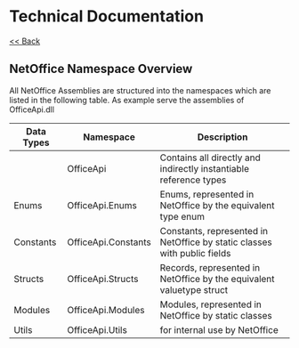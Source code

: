 # Technical Documentation

[<< Back](../technical/)

## NetOffice Namespace Overview

All NetOffice Assemblies are structured into the namespaces which are listed in the following table.
As example serve the assemblies of OfficeApi.dll

| Data Types             | Namespace           | Description                                                              |
|------------------------|---------------------|--------------------------------------------------------------------------|
|                        | OfficeApi           | Contains all directly and indirectly instantiable reference types        |
| Enums                  | OfficeApi.Enums     | Enums, represented in NetOffice by the equivalent type enum              |
| Constants              | OfficeApi.Constants | Constants, represented in NetOffice by static classes with public fields |
| Structs                | OfficeApi.Structs   | Records, represented in NetOffice by the equivalent valuetype struct     |
| Modules                | OfficeApi.Modules   | Modules, represented in NetOffice by static classes                      |
| Utils                  | OfficeApi.Utils     | for internal use by NetOffice                                            |
